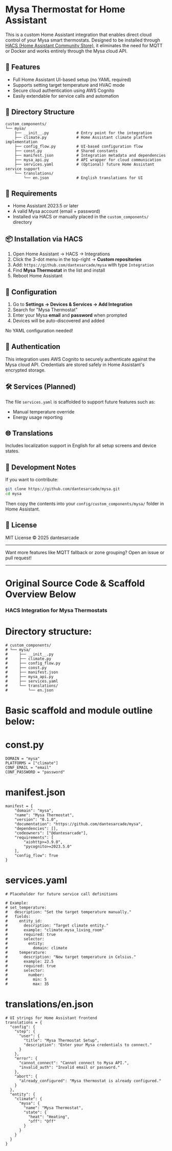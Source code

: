 # Mysa Thermostat for Home Assistant

This is a custom Home Assistant integration that enables direct cloud control of your Mysa smart thermostats. Designed to be installed through [HACS (Home Assistant Community Store)](https://hacs.xyz/), it eliminates the need for MQTT or Docker and works entirely through the Mysa cloud API.

## 🚀 Features
- Full Home Assistant UI-based setup (no YAML required)
- Supports setting target temperature and HVAC mode
- Secure cloud authentication using AWS Cognito
- Easily extendable for service calls and automation

## 📁 Directory Structure
```
custom_components/
└── mysa/
    ├── __init__.py            # Entry point for the integration
    ├── climate.py             # Home Assistant climate platform implementation
    ├── config_flow.py         # UI-based configuration flow
    ├── const.py               # Shared constants
    ├── manifest.json          # Integration metadata and dependencies
    ├── mysa_api.py            # API wrapper for cloud communication
    ├── services.yaml          # (Optional) future Home Assistant service support
    └── translations/
        └── en.json            # English translations for UI
```

## 🧠 Requirements
- Home Assistant 2023.5 or later
- A valid Mysa account (email + password)
- Installed via HACS or manually placed in the `custom_components/` directory

## 📦 Installation via HACS
1. Open Home Assistant → HACS → Integrations
2. Click the 3-dot menu in the top-right → **Custom repositories**
3. Add: `https://github.com/dantesarcade/mysa` with type `Integration`
4. Find **Mysa Thermostat** in the list and install
5. Reboot Home Assistant

## 🔧 Configuration
1. Go to **Settings → Devices & Services → Add Integration**
2. Search for "Mysa Thermostat"
3. Enter your Mysa **email** and **password** when prompted
4. Devices will be auto-discovered and added

No YAML configuration needed!

## 🔐 Authentication
This integration uses AWS Cognito to securely authenticate against the Mysa cloud API. Credentials are stored safely in Home Assistant's encrypted storage.

## 🛠 Services (Planned)
The file `services.yaml` is scaffolded to support future features such as:
- Manual temperature override
- Energy usage reporting

## 🌐 Translations
Includes localization support in English for all setup screens and device states.

## 👷 Development Notes
If you want to contribute:
```bash
git clone https://github.com/dantesarcade/mysa.git
cd mysa
```
Then copy the contents into your `config/custom_components/mysa/` folder in Home Assistant.

## 📄 License
MIT License © 2025 dantesarcade

---
Want more features like MQTT fallback or zone grouping? Open an issue or pull request!

---

# Original Source Code & Scaffold Overview Below
### HACS Integration for Mysa Thermostats

# Directory structure:
```
# custom_components/
# └── mysa/
#     ├── __init__.py
#     ├── climate.py
#     ├── config_flow.py
#     ├── const.py
#     ├── manifest.json
#     ├── mysa_api.py
#     ├── services.yaml
#     └── translations/
#         └── en.json
```
# Basic scaffold and module outline below:

# const.py
```
DOMAIN = "mysa"
PLATFORMS = ["climate"]
CONF_EMAIL = "email"
CONF_PASSWORD = "password"
```

# manifest.json
```
manifest = {
    "domain": "mysa",
    "name": "Mysa Thermostat",
    "version": "0.1.0",
    "documentation": "https://github.com/dantesarcade/mysa",
    "dependencies": [],
    "codeowners": ["@dantesarcade"],
    "requirements": [
        "aiohttp>=3.9.0",
        "pycognito>=2023.5.0"
    ],
    "config_flow": True
}
```
# services.yaml
```
# Placeholder for future service call definitions

# Example:
# set_temperature:
#   description: "Set the target temperature manually."
#   fields:
#     entity_id:
#       description: "Target climate entity."
#       example: "climate.mysa_living_room"
#       required: true
#       selector:
#         entity:
#           domain: climate
#     temperature:
#       description: "New target temperature in Celsius."
#       example: 22.5
#       required: true
#       selector:
#         number:
#           min: 5
#           max: 35
```

# translations/en.json
```
# UI strings for Home Assistant frontend
translations = {
  "config": {
    "step": {
      "user": {
        "title": "Mysa Thermostat Setup",
        "description": "Enter your Mysa credentials to connect."
      }
    },
    "error": {
      "cannot_connect": "Cannot connect to Mysa API.",
      "invalid_auth": "Invalid email or password."
    },
    "abort": {
      "already_configured": "Mysa thermostat is already configured."
    }
  },
  "entity": {
    "climate": {
      "mysa": {
        "name": "Mysa Thermostat",
        "state": {
          "heat": "Heating",
          "off": "Off"
        }
      }
    }
  }
}
```